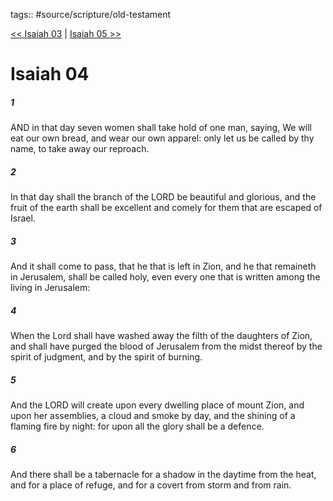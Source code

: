 tags:: #source/scripture/old-testament

[<< Isaiah 03](source/scripture/old-testament/23_Isaiah/Isaiah_03.md) | [Isaiah 05 >>](source/scripture/old-testament/23_Isaiah/Isaiah_05.md)

# Isaiah 04

##### 1

AND in that day seven women shall take hold of one man, saying, We will eat our own bread, and wear our own apparel: only let us be called by thy name, to take away our reproach.

##### 2

In that day shall the branch of the LORD be beautiful and glorious, and the fruit of the earth shall be excellent and comely for them that are escaped of Israel.

##### 3

And it shall come to pass, that he that is left in Zion, and he that remaineth in Jerusalem, shall be called holy, even every one that is written among the living in Jerusalem:

##### 4

When the Lord shall have washed away the filth of the daughters of Zion, and shall have purged the blood of Jerusalem from the midst thereof by the spirit of judgment, and by the spirit of burning.

##### 5

And the LORD will create upon every dwelling place of mount Zion, and upon her assemblies, a cloud and smoke by day, and the shining of a flaming fire by night: for upon all the glory shall be a defence.

##### 6

And there shall be a tabernacle for a shadow in the daytime from the heat, and for a place of refuge, and for a covert from storm and from rain.
